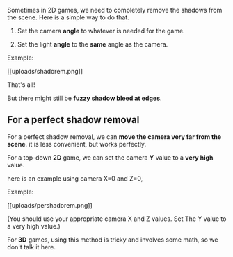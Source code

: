 Sometimes in 2D games, we need to completely remove the shadows from the scene. Here is a simple way to do that.

1. Set the camera **angle** to          whatever is needed for the       game.

2. Set the light **angle** to the    **same** angle as the camera.

Example:

[[uploads/shadorem.png]]

That's all!

But there might still be **fuzzy shadow bleed at edges**.


## For a perfect shadow removal

For a perfect shadow removal, we can **move the camera very far from the scene**. it is less convenient, but works perfectly.

For a top-down **2D** game, we can set the camera **Y** value to a **very high** value.

here is an example using camera X=0 and Z=0, 

Example:

[[uploads/pershadorem.png]]

(You should use your appropriate camera X and Z values. Set The Y value to a very high value.)

For **3D** games, using this method is tricky and involves some math, so we don't talk it here.